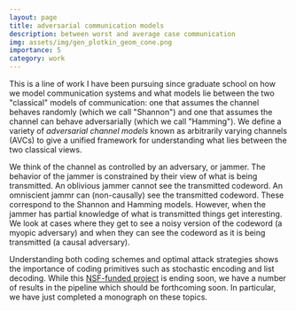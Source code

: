 ```yaml
---
layout: page
title: adversarial communication models
description: between worst and average case communication
img: assets/img/gen_plotkin_geom_cone.png
importance: 5
category: work
---
```


This is a line of work I have been pursuing since graduate school on how we model communication systems and what models lie between the two "classical" models of communication: one that assumes the channel behaves randomly (which we call "Shannon") and one that assumes the channel can behave adversarially (which we call "Hamming"). We define a variety of *adversarial channel models* known as arbitrarily varying channels (AVCs) to give a unified framework for understanding what lies between the two classical views.

We think of the channel as controlled by an adversary, or jammer. The behavior of the jammer is constrained by their view of what is being transmitted. An oblivious jammer cannot see the transmitted codeword. An omniscient jammr can (non-causally) see the transmitted codeword. These correspond to the Shannon and Hamming models. However, when the jammer has partial knowledge of what is transmitted things get interesting. We look at cases where they get to see a noisy version of the codeword (a myopic adversary) and when they can see the codeword as it is being transmitted  (a causal adversary). 

Understanding both coding schemes and optimal attack strategies shows the importance of coding primitives such as stochastic encoding and list decoding. While this [NSF-funded project](https://www.nsf.gov/awardsearch/showAward?AWD_ID=1909468) is ending soon, we have a number of results in the pipeline which should be forthcoming soon. In particular, we have just completed a monograph on these topics.